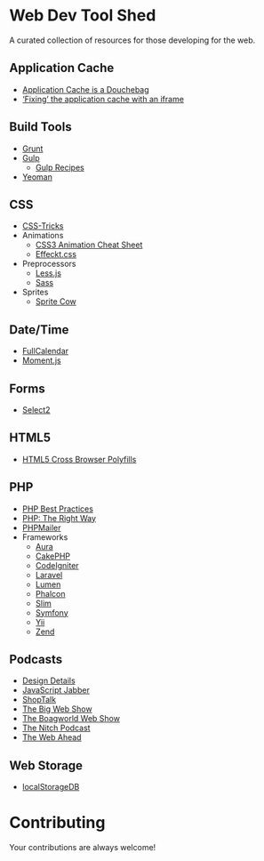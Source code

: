 # Web Dev Tool Shed
A curated collection of resources for those developing for the web.

## Application Cache
* [Application Cache is a Douchebag](http://alistapart.com/article/application-cache-is-a-douchebag)
* [‘Fixing’ the application cache with an iframe](http://labs.ft.com/2012/11/using-an-iframe-to-stop-app-cache-storing-masters/)

## Build Tools
* [Grunt](http://gruntjs.com/)
* [Gulp](http://gulpjs.com/)
	* [Gulp Recipes](https://github.com/gulpjs/gulp/tree/master/docs/recipes#recipes)
* [Yeoman](http://yeoman.io/)

## CSS
* [CSS-Tricks](http://css-tricks.com/)
* Animations
	* [CSS3 Animation Cheat Sheet](http://www.justinaguilar.com/animations/)
	* [Effeckt.css](http://h5bp.github.io/Effeckt.css/)
* Preprocessors
	* [Less.js](http://lesscss.org/)
	* [Sass](http://sass-lang.com/)
* Sprites
	* [Sprite Cow](http://www.spritecow.com/)

## Date/Time
* [FullCalendar](http://fullcalendar.io/)
* [Moment.js](http://momentjs.com/)

## Forms
* [Select2](http://ivaynberg.github.io/select2/)

## HTML5
* [HTML5 Cross Browser Polyfills](https://github.com/Modernizr/Modernizr/wiki/HTML5-Cross-Browser-Polyfills)

## PHP
* [PHP Best Practices](https://phpbestpractices.org/)
* [PHP: The Right Way](http://www.phptherightway.com/)
* [PHPMailer](https://github.com/PHPMailer/PHPMailer)
* Frameworks
	* [Aura](http://auraphp.com/)
	* [CakePHP](http://cakephp.org/)
	* [CodeIgniter](http://www.codeigniter.com/)
	* [Laravel](http://laravel.com/)
	* [Lumen](http://lumen.laravel.com/)
	* [Phalcon](http://phalconphp.com/)
	* [Slim](http://www.slimframework.com/)
	* [Symfony](http://symfony.com/)
	* [Yii](http://www.yiiframework.com/)
	* [Zend](http://framework.zend.com/)

## Podcasts
* [Design Details](http://designdetails.fm/)
* [JavaScript Jabber](http://devchat.tv/js-jabber/)
* [ShopTalk](http://shoptalkshow.com/)
* [The Big Web Show](http://5by5.tv/bigwebshow)
* [The Boagworld Web Show](https://boagworld.com/show/)
* [The Nitch Podcast](http://nitch.cc/podcast/)
* [The Web Ahead](http://5by5.tv/webahead)

## Web Storage
* [localStorageDB](https://github.com/knadh/localStorageDB)

# Contributing
Your contributions are always welcome!
